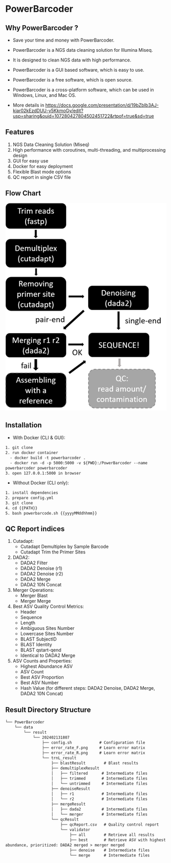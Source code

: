 # PowerBarcoder

## Why PowerBarcoder ? 
- Save your time and money with PowerBarcoder. 
- PowerBarcoder is a NGS data cleaning solution for Illumina Miseq. 
- It is designed to clean NGS data with high performance. 
- PowerBarcoder is a GUI based software, which is easy to use. 
- PowerBarcoder is a free software, which is open source. 
- PowerBarcoder is a cross-platform software, which can be used in Windows, Linux, and Mac OS.
  
- More details in https://docs.google.com/presentation/d/19bZbIb3AJ-kiar02kEzdDUU-y5KkmoGy/edit?usp=sharing&ouid=107280427804502451722&rtpof=true&sd=true

## Features
1. NGS Data Cleaning Solution (Miseq)
2. High performance with coroutines, multi-threading, and multiprocessing design
3. GUI for easy use
4. Docker for easy deployment
5. Flexible Blast mode options
6. QC report in single CSV file

## Flow Chart

![pipeline](https://github.com/PowerBarcoder/PowerBarcoder/blob/main/pipeline.png)


## Installation
- With Docker (CLI & GUI):
```
1. git clone
2. run docker container
  - docker build -t powerbarcoder .
  - docker run -d -p 5000:5000 -v ${PWD}:/PowerBarcoder --name powerbarcoder powerbarcoder
3. open 127.0.0.1:5000 in browser
```

- Without Docker (CLI only):
```
1. install dependencies
2. prepare config.yml
3. git clone
4. cd {{PATH}}
5. bash powerbarcode.sh {{yyyyMMddhhmm}}
```

## QC Report indices
1. Cutadapt:
    - Cutadapt Demultiplex by Sample Barcode
    - Cutadapt Trim the Primer Sites
2. DADA2:
    - DADA2 Filter
    - DADA2 Denoise (r1)
    - DADA2 Denoise (r2)
    - DADA2 Merge
    - DADA2 10N Concat
3. Merger Operations:
    - Merger Blast
    - Merger Merge
4. Best ASV Quality Control Metrics:
    - Header
    - Sequence
    - Length
    - Ambiguous Sites Number
    - Lowercase Sites Number
    - BLAST SubjectID
    - BLAST Identity
    - BLAST qstart-qend
    - Identical to DADA2 Merge
5. ASV Counts and Properties:
    - Highest Abundance ASV
    - ASV Count
    - Best ASV Proportion
    - Best ASV Number
    - Hash Value (for different steps: DADA2 Denoise, DADA2 Merge, DADA2 10N Concat)

## Result Directory Structure
   ```
   └── PowerBarcoder
       └── data
           └── result
               └── 202402131807
                   ├── config.sh            # Configuration file
                   ├── error_rate_F.png     # Learn error matrix
                   ├── error_rate_R.png     # Learn error matrix
                   └── trnL_result
                       ├── blastResult        # Blast results
                       ├── demultiplexResult
                       │   ├── filtered      # Intermediate files
                       │   ├── trimmed       # Intermediate files
                       │   └── untrimmed     # Intermediate files
                       ├── denoiseResult
                       │   ├── r1            # Intermediate files
                       │   └── r2            # Intermediate files
                       ├── mergeResult
                       │   ├── dada2         # Intermediate files
                       │   └── merger        # Intermediate files
                       └── qcResult
                           ├── qcReport.csv   # Quality control report
                           └── validator
                               ├── all        # Retrieve all results
                               ├── best       # Retrieve ASV with highest abundance, prioritized: DADA2 merged > merger merged
                               ├── denoise    # Intermediate files
                               └── merge      # Intermediate files
